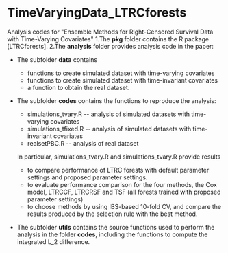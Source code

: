 # TimeVaryingData_LTRCforests
Analysis codes for "Ensemble Methods for Right-Censored Survival Data with Time-Varying Covariates"
1.The **pkg** folder contains the R package [LTRCforests].
2.The **analysis** folder provides analysis code in the paper:
  - The subfolder **data** contains 
    - functions to create simulated dataset with time-varying covariates
    - functions to create simulated dataset with time-invariant covariates
    - a function to obtain the real dataset.
  - The subfolder **codes** contains the functions to reproduce the analysis:
    - simulations_tvary.R -- analysis of simulated datasets with time-varying covariates
    - simulations_tfixed.R -- analysis of simulated datasets with time-invariant covariates
    - realsetPBC.R -- analysis of real dataset
    
    In particular, simulations_tvary.R and simulations_tvary.R provide results
    - to compare performance of LTRC forests with default parameter settings and proposed parameter settings.
    - to evaluate performance comparison for the four methods, the Cox model, LTRCCF, LTRCRSF and TSF (all forests trained with proposed parameter settings)
    - to choose methods by using IBS-based 10-fold CV, and compare the results produced by the selection rule with the best method. 
  - The subfolder **utils** contains the source functions used to perform the analysis in the folder **codes**, including the functions to compute the integrated L_2 difference. 
  
